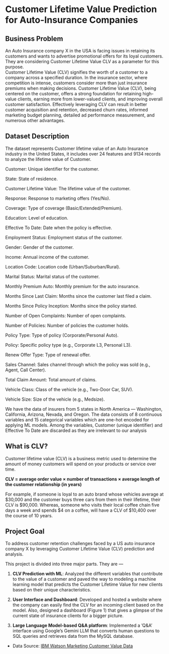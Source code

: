 # Customer Lifetime Value Prediction for Auto-Insurance Companies

## Business Problem
An Auto Insurance company X in the USA is facing issues in retaining its customers and wants to advertise promotional offers for its loyal customers. They are considering Customer Lifetime Value CLV as a parameter for this purpose. <br>
Customer Lifetime Value (CLV) signifies the worth of a customer to a company across a specified duration.  In the insurance sector, where competition is intense, customers consider more than just insurance premiums when making decisions.  Customer Lifetime Value (CLV), being centered on the customer, offers a strong foundation for retaining high-value clients, earning more from lower-valued clients, and improving overall customer satisfaction. Effectively leveraging CLV can result in better customer acquisition and retention, decreased churn rates, informed marketing budget planning, detailed ad performance measurement, and numerous other advantages.

## Dataset Description
The dataset represents Customer lifetime value of an Auto Insurance industry in the United States, it includes over 24 features and 9134 records to analyze the lifetime value of Customer.

Customer: Unique identifier for the customer.

State: State of residence.

Customer Lifetime Value: The lifetime value of the customer.

Response: Response to marketing offers (Yes/No).

Coverage: Type of coverage (Basic/Extended/Premium).

Education: Level of education.

Effective To Date: Date when the policy is effective.

Employment Status: Employment status of the customer.

Gender: Gender of the customer.

Income: Annual income of the customer.

Location Code: Location code (Urban/Suburban/Rural).

Marital Status: Marital status of the customer.

Monthly Premium Auto: Monthly premium for the auto insurance.

Months Since Last Claim: Months since the customer last filed a claim.

Months Since Policy Inception: Months since the policy started.

Number of Open Complaints: Number of open complaints.

Number of Policies: Number of policies the customer holds.

Policy Type: Type of policy (Corporate/Personal Auto).

Policy: Specific policy type (e.g., Corporate L3, Personal L3).

Renew Offer Type: Type of renewal offer.

Sales Channel: Sales channel through which the policy was sold (e.g., Agent, Call Center).

Total Claim Amount: Total amount of claims.

Vehicle Class: Class of the vehicle (e.g., Two-Door Car, SUV).

Vehicle Size: Size of the vehicle (e.g., Medsize).

We have the data of insurers from 5 states in North America — Washington, California, Arizona, Nevada, and Oregon. The data consists of 8 continuous variables and 15 categorical variables which are one-hot encoded for applying ML models. Among the variables, Customer (unique identifier) and Effective To Date are discarded as they are irrelevant to our analysis

## What is CLV?
Customer lifetime value (CLV) is a business metric used to determine the amount of money customers will spend on your products or service over time.

**CLV = average order value × number of transactions × average length of the customer relationship (in years)**

For example, if someone is loyal to an auto brand whose vehicles average at $30,000 and the customer buys three cars from them in their lifetime, their CLV is $90,000. Whereas, someone who visits their local coffee chain five days a week and spends $4 on a coffee, will have a CLV of $10,400 over the course of 10 years.

## Project Goal

To address customer retention challenges faced by a US auto insurance company X by leveraging Customer Lifetime Value (CLV) prediction and analysis.

This project is divided into three major parts. They are —

1. **CLV Prediction with ML**: Analyzed the different variables that contribute to the value of a customer and paved the way to modeling a machine learning model that predicts the Customer Lifetime Value for new clients based on their unique characteristics.

2. **User Interface and Dashboard**: Developed and hosted a website where the company can easily find the CLV for an incoming client based on the model. Also, designed a dashboard (Figure 1) that gives a glimpse of the current state of insurance clients for a bigger picture.

3. **Large Language Model-based Q&A platform**: Implemented a ’Q&A’ interface using Google’s Gemini LLM that converts human questions to SQL queries and retrieves data from the MySQL database.

- Data Source: [IBM Watson Marketing Customer Value Data](https://www.kaggle.com/datasets/pankajjsh06/ibm-watson-marketing-customer-value-data)
